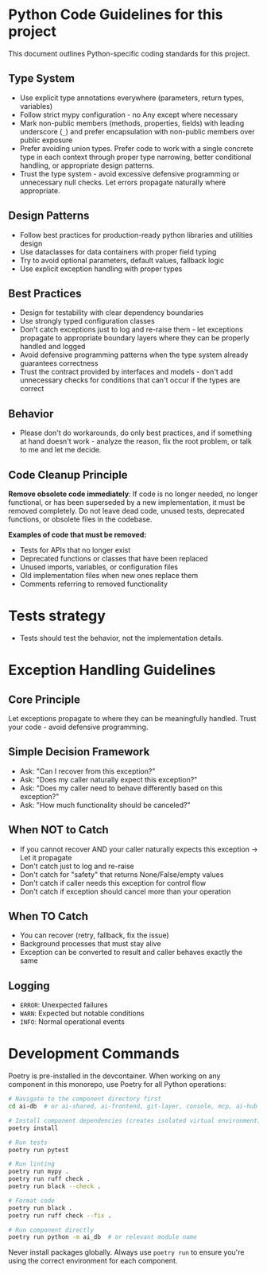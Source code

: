 ﻿# Python Code Guidelines for this project

This document outlines Python-specific coding standards for this project.

## Type System
- Use explicit type annotations everywhere (parameters, return types, variables)
- Follow strict mypy configuration - no Any except where necessary
- Mark non-public members (methods, properties, fields) with leading underscore (`_`) and prefer encapsulation with non-public members over public exposure
- Prefer avoiding union types. Prefer code to work with a single concrete type in each context through proper type narrowing, better conditional handling, or appropriate design patterns.
- Trust the type system - avoid excessive defensive programming or unnecessary null checks. Let errors propagate naturally where appropriate.

## Design Patterns
- Follow best practices for production-ready python libraries and utilities design
- Use dataclasses for data containers with proper field typing
- Try to avoid optional parameters, default values, fallback logic
- Use explicit exception handling with proper types

## Best Practices
- Design for testability with clear dependency boundaries
- Use strongly typed configuration classes
- Don't catch exceptions just to log and re-raise them - let exceptions propagate to appropriate boundary layers where they can be properly handled and logged
- Avoid defensive programming patterns when the type system already guarantees correctness
- Trust the contract provided by interfaces and models - don't add unnecessary checks for conditions that can't occur if the types are correct

## Behavior

- Please don't do workarounds, do only best practices, and if something at hand doesn't work - analyze the reason, fix the root problem, or talk to me and let me decide.

## Code Cleanup Principle

**Remove obsolete code immediately**: If code is no longer needed, no longer functional, or has been superseded by a new implementation, it must be removed completely. Do not leave dead code, unused tests, deprecated functions, or obsolete files in the codebase.

**Examples of code that must be removed:**
- Tests for APIs that no longer exist
- Deprecated functions or classes that have been replaced
- Unused imports, variables, or configuration files
- Old implementation files when new ones replace them
- Comments referring to removed functionality

# Tests strategy

- Tests should test the behavior, not the implementation details.

# Exception Handling Guidelines

## Core Principle
Let exceptions propagate to where they can be meaningfully handled. Trust your code - avoid defensive programming.

## Simple Decision Framework

- Ask: "Can I recover from this exception?"
- Ask: "Does my caller naturally expect this exception?"
- Ask: "Does my caller need to behave differently based on this exception?"
- Ask: "How much functionality should be canceled?"

## When NOT to Catch

- If you cannot recover AND your caller naturally expects this exception → Let it propagate
- Don't catch just to log and re-raise
- Don't catch for "safety" that returns None/False/empty values
- Don't catch if caller needs this exception for control flow
- Don't catch if exception should cancel more than your operation

## When TO Catch

- You can recover (retry, fallback, fix the issue)
- Background processes that must stay alive
- Exception can be converted to result and caller behaves exactly the same

## Logging

- `ERROR`: Unexpected failures
- `WARN`: Expected but notable conditions
- `INFO`: Normal operational events

# Development Commands

Poetry is pre-installed in the devcontainer. When working on any component in this monorepo, use Poetry for all Python operations:

```bash
# Navigate to the component directory first
cd ai-db  # or ai-shared, ai-frontend, git-layer, console, mcp, ai-hub

# Install component dependencies (creates isolated virtual environment)
poetry install

# Run tests
poetry run pytest

# Run linting
poetry run mypy .
poetry run ruff check .
poetry run black --check .

# Format code
poetry run black .
poetry run ruff check --fix .

# Run component directly
poetry run python -m ai_db  # or relevant module name
```

Never install packages globally. Always use `poetry run` to ensure you're using the correct environment for each component.